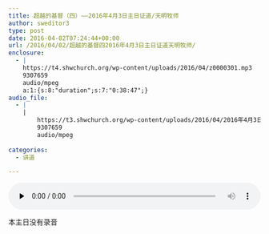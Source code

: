 ```yaml
---
title: 超越的基督（四）——2016年4月3日主日证道/天明牧师
author: sweditor3
type: post
date: 2016-04-02T07:24:44+00:00
url: /2016/04/02/超越的基督四2016年4月3日主日证道天明牧师/
enclosure:
  - |
    https://t4.shwchurch.org/wp-content/uploads/2016/04/z0000301.mp3
    9307659
    audio/mpeg
    a:1:{s:8:"duration";s:7:"0:38:47";}
audio_file:
  - |
    |
        https://t3.shwchurch.org/wp-content/uploads/2016/04/2016年4月3日讲道录音.mp3
        9307659
        audio/mpeg
        
categories:
  - 讲道

---
```

<audio class="wp-audio-shortcode" id="audio-13663-516" preload="none" style="width: 100%;" controls="controls"><source type="audio/mpeg" src="http://t5.shwchurch.org/wp-content/uploads/2016/04/z0000301.mp3?_=516" /><http://t5.shwchurch.org/wp-content/uploads/2016/04/z0000301.mp3></audio> 

本主日没有录音